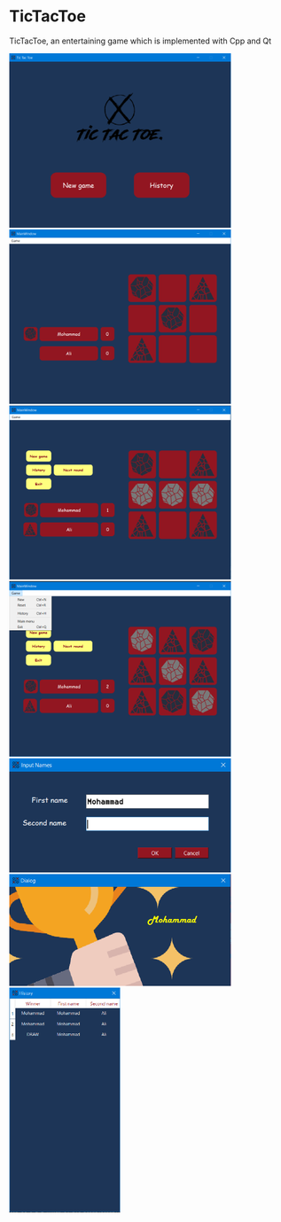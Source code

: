 # TicTacToe
TicTacToe, an entertaining game which is implemented with Cpp and Qt

<span>
<img src="./readmePic/1.png" width="400">
<img src="./readmePic/3.png" width="400">
<img src="./readmePic/4.png" width="400">
<img src="./readmePic/7.png" width="400">
<img src="./readmePic/2.png" width="400">
<img src="./readmePic/5.png" width="400">
<img src="./readmePic/6.png" width="200">
</span>
